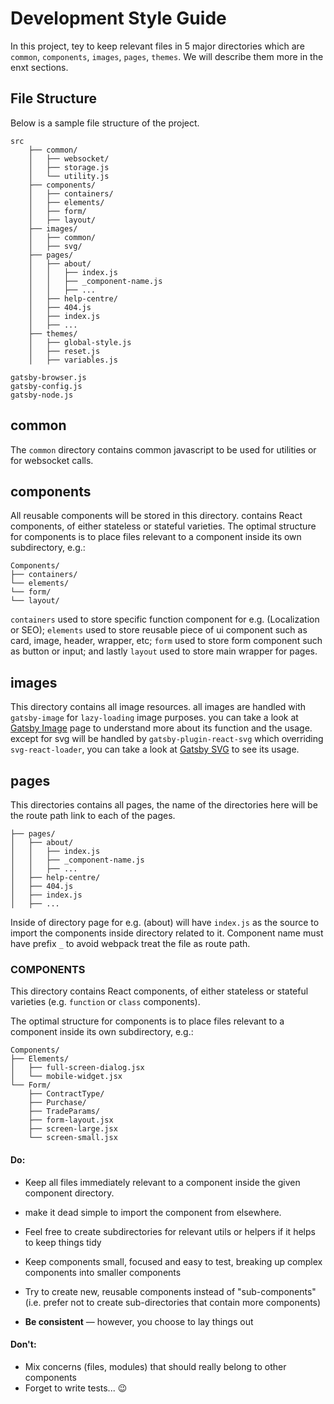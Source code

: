 # Development Style Guide

In this project, tey to keep relevant files in 5 major directories which are `common`, `components`, `images`, `pages`, `themes`.
We will describe them more in the enxt sections.

## File Structure

Below is a sample file structure of the project.

```
src
    ├── common/
    │   ├── websocket/
    │   ├── storage.js
    │   └── utility.js
    ├── components/
    │   ├── containers/
    │   ├── elements/
    │   ├── form/
    │   ├── layout/
    ├── images/
    │   ├── common/
    │   ├── svg/
    ├── pages/
    │   ├── about/
    │   │   ├── index.js
    │   │   ├── _component-name.js
    │   │   ├── ...
    │   ├── help-centre/
    │   ├── 404.js
    │   ├── index.js
    │   ├── ...
    ├── themes/
    │   ├── global-style.js
    │   ├── reset.js
    │   ├── variables.js

gatsby-browser.js
gatsby-config.js
gatsby-node.js
```

## common

The `common` directory contains common javascript to be used for utilities or for websocket calls.

## components

All reusable components will be stored in this directory.
contains React components, of either stateless or stateful varieties.
The optimal structure for components is to place files relevant to a component inside
its own subdirectory, e.g.:

```
Components/
├── containers/
└── elements/
└── form/
└── layout/
```

`containers` used to store specific function component for e.g. (Localization or SEO); `elements` used to store reusable piece of ui component such as card, image, header, wrapper, etc; `form` used to store form component such as button or input; and lastly `layout` used to store main wrapper for pages.

## images

This directory contains all image resources. all images are handled with `gatsby-image` for `lazy-loading` image purposes. you can take a look at [Gatsby Image](https://www.gatsbyjs.org/packages/gatsby-image/?=gatsby-image) page to understand more about its function and the usage. except for svg will be handled by `gatsby-plugin-react-svg` which overriding `svg-react-loader`, you can take a look at [Gatsby SVG](https://www.gatsbyjs.org/packages/gatsby-plugin-react-svg/) to see its usage.

## pages

This directories contains all pages, the name of the directories here will be the route path link to each of the pages.

    ├── pages/
    │   ├── about/
    │   │   ├── index.js
    │   │   ├── _component-name.js
    │   │   ├── ...
    │   ├── help-centre/
    │   ├── 404.js
    │   ├── index.js
    │   ├── ...

Inside of directory page for e.g. (about) will have `index.js` as the source to import the components inside directory related to it. Component name must have prefix `_` to avoid webpack treat the file as route path.

### COMPONENTS

This directory contains React components, of either stateless or stateful varieties
(e.g. `function` or `class` components).

The optimal structure for components is to place files relevant to a component inside
its own subdirectory, e.g.:

```
Components/
├── Elements/
│   ├── full-screen-dialog.jsx
│   └── mobile-widget.jsx
└── Form/
    ├── ContractType/
    ├── Purchase/
    ├── TradeParams/
    ├── form-layout.jsx
    ├── screen-large.jsx
    └── screen-small.jsx
```

#### Do:

-   Keep all files immediately relevant to a component inside the given component directory.

-   make it dead simple to import the component from elsewhere.
-   Feel free to create subdirectories for relevant utils or helpers
    if it helps to keep things tidy
-   Keep components small, focused and easy to test, breaking up complex components into smaller components
-   Try to create new, reusable components instead of "sub-components"
    (i.e. prefer not to create sub-directories that contain more components)
-   **Be consistent** — however, you choose to lay things out

#### Don't:

-   Mix concerns (files, modules) that should really belong to other components
-   Forget to write tests... :wink:
